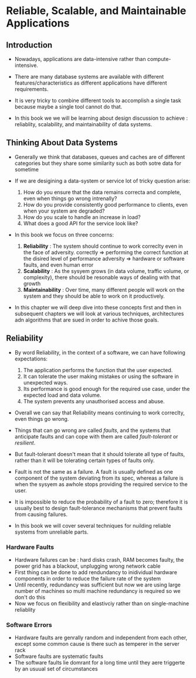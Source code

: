 # Reliable, Scalable, and Maintainable Applications

## Introduction

- Nowadays, applications are data-intensive rather than compute-intensive.

- There are many database systems are available with different features/characteristics as different applications have different requirements.
- It is very tricky to combine different tools to accomplish a single task because maybe a single tool cannot do that.
- In this book we we will be learning about design discussion to achieve : reliablity, scalability, and maintainability of data systems.


## Thinking About Data Systems

- Generally we think that databases, queues and caches are of different categories but they share some similarity such as both sotre data for sometime
- If we are desigining  a data-system or service lot of tricky question arise:
   1. How do you ensure that the data remains correcta and complete, even when things go wrong intrenally?
   2. How do you provide consistently good performance to clients, even when your system are degraded?
   3. How do you scale to handle an increase in load?
   4. What does a good API for the service look like?

- In this book we focus on three concerns:
   1. **Reliability** : The system should continue to work correclty even in the face of adversity.
        correctly => performing the correct function at the disired level of performance
        adversity => hardware or software faults, and even human error
   2. **Scalability** : As the sysyem grows (in data volume, traffic volume, or complexity), there should be resonable ways of dealing with that growth
   3. **Maintainability** : Over time, many different people will work on the system and they should be able to work on it productively.
  
- In this chapter we will deep dive into these concepts first and then in subsequent chapters we will look at various techniques, architectures adn algorithms that are sued in order to achive those goals.


## Reliability

- By word Reliability, in the context of a software, we can have following expectations:
  1. The application performs the function that the user expected.
  2. It can tolerate the user making mistakes or using the software in unexpected ways.
  3. Its performance is good enough for the required use case, under the expected load and data volume.
  4. The system prevents any unauthorised access and abuse.
  
- Overall we can say that Reliability means continuing to work correclty, even things go wrong.
- Things that can go wrong are called *faults*, and the systems that anticipate faults and can cope with them are called *fault-tolerant* or *resilient*.
- But fault-tolerant doesn't mean that it should tolerate all type of faults, rather than it will be tolerating certain types of faults only.
- Fault is not the same as a failure. A fault is usually defined as one component of the system deviating from its spec, whereas a failure is when the sysyem as awhole stops providing the required service to the user. 
- It is impossible to reduce the probability of a fault to zero; therefore it is usually best to design fault-tolerance mechanisms that prevent faults from causing failures.
- In this book we will cover several techniques for nuilding reliable systems from unreliable parts.


### Hardware Faults


- Hardware failures can be : hard disks crash, RAM becomes faulty, the power grid has a blackout, unplugging wrong network cable
- First thing can be done to add rendundancy to inidividual hardware components in order to reduce the failure rate of the system
- Until recently, redundancy was sufficient but now we are using large number of machines so multi machine redundancy is required so we don't do this
- Now we focus on flexibility and elastivciy rather than on single-machine reliablity


### Software Errors

- Hardware faults are genrally random and independent from each other, except some common cause is there such as temperer in the server rack
- Software faults are systematic faults 
- The software faults lie domrant for a long time until they aere triggerte by an usuual set of circumstances



